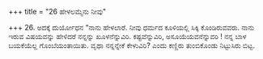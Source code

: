 +++
title = "26 ಹೇಳಲಮ್ಮೆನು ನೀವು"

+++
26. ಅದಕ್ಕೆ ದುರ್ಯೋಧನ “ನಾನು ಹೇಳಲಾರೆ. ನೀವು ಧರ್ಮದ ಕೂಳಿಯಲ್ಲಿ ಸಿಕ್ಕಿ ಕೊಂಡಿರುವವರು. ನಾನು ಇರುವ ವಿಷಯವನ್ನು ಹೇಳಿದರೆ ನನ್ನನ್ನು ಖೂಳನೆನ್ನುವಿರಿ. ಕಷ್ಟವೆನ್ನುವಿರಿ, ಅಸೂಯೆಯವನೆನ್ನುವರಿ ! ನನ್ನ ಬಾಳ ಬಯಕೆಯೆಲ್ಲ ಗೊಂಬೆಯಂತಾಯಿತು. ವೃಥಾ ನನ್ನನ್ನೇಕೆ ಕೇಳುವಿರಿ? ಎಂದು ಕಣ್ಣಿರು ತುಂಬಿಕೊಂಡು ನಿಟ್ಟುಸಿರು ಬಿಟ್ಟ.